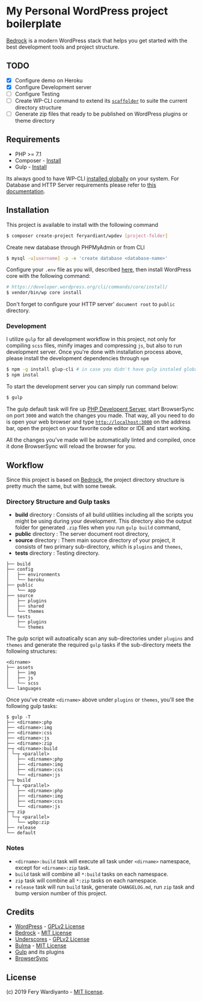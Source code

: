 # My Personal WordPress project boilerplate

[Bedrock](https://roots.io/bedrock/) is a modern WordPress stack that helps you get started with the best development tools and project structure.

## TODO

* [x] Configure demo on Heroku
* [x] Configure Development server
* [ ] Configure Testing
* [ ] Create WP-CLI command to extend its [`scaffolder`](https://developer.wordpress.org/cli/commands/scaffold/) to suite the current directory structure
* [ ] Generate zip files that ready to be published on WordPress plugins or theme directory

## Requirements

* PHP >= 7.1
* Composer - [Install](https://getcomposer.org/doc/00-intro.md#installation-linux-unix-osx)
* Gulp - [Install](https://gulpjs.com/docs/en/getting-started/quick-start#install-the-gulp-command-line-utility)

Its always good to have WP-CLI [installed globally](https://wp-cli.org/#installing) on your system. For Database and HTTP Server requirements please refer to [this documentation](https://wordpress.org/about/requirements).

## Installation

This project is available to install with the following command

```bash
$ composer create-project feryardiant/wpdev [project-folder]
```

Create new database through PHPMyAdmin or from CLI

```bash
$ mysql -u[username] -p -e 'create database <database-name>'
```

Configure your `.env` file as you will, described [here](https://roots.io/bedrock/docs/installing-bedrock), then install WordPress core with the following command:

```bash
# https://developer.wordpress.org/cli/commands/core/install/
$ vendor/bin/wp core install
```

Don't forget to configure your HTTP server' `document root` to `public` directory.

### Development

I utilize `gulp` for all development workflow in this project, not only for compiling `scss` files, minify images and compressing `js`, but also to run development server. Once you're done with installation process above, please install the development dependencies through `npm`

```bash
$ npm -g install glup-cli # in case you didn't have gulp instaled globally on your system
$ npm instal
```

To start the development server you can simply run command below:

```bash
$ gulp
```

The gulp default task will fire up [PHP Developent Server](https://www.php.net/manual/en/features.commandline.webserver.php), start BrowserSync on port `3000` and watch the changes you made. That way, all you need to do is open your web browser and type [`http://localhost:3000`](http://locahost:3000) on the address bar, open the project on your favorite code editor or IDE and start working.

All the changes you've made will be automatically linted and compiled, once it done BrowserSync will reload the browser for you.

## Workflow

Since this project is based on [Bedrock](https://roots.io/bedrock/docs/folder-structure/), the project directory structure is pretty much the same, but with some tweak.

### Directory Structure and Gulp tasks

* **build** directory : Consists of all build utilities including all the scripts you might be using during your development. This directory also the output folder for generated `.zip` files when you run `gulp build` command,
* **public** directory : The server document root directory,
* **source** directory : Them main source directory of your project, it consists of two primary sub-directory, which is `plugins` and `themes`,
* **tests** directory : Testing directory.

```
├── build
├── config
│   ├── environments
│   └── heroku
├── public
│   └── app
├── source
│   ├── plugins
│   ├── shared
│   └── themes
└── tests
    ├── plugins
    └── themes
```

The gulp script will autoatically scan any sub-directories under `plugins` and `themes` and generate the required `gulp` tasks if the sub-directory meets the following structures:

```
<dirname>
├── assets
│   ├── img
│   ├── js
│   └── scss
└── languages
```

Once you've create `<dirname>` above under `plugins` or `themes`, you'll see the following gulp tasks:

```
$ gulp -T
├── <dirname>:php
├── <dirname>:img
├── <dirname>:css
├── <dirname>:js
├── <dirname>:zip
├─┬ <dirname>:build
│ └─┬ <parallel>
│   ├── <dirname>:php
│   ├── <dirname>:img
│   ├── <dirname>:css
│   └── <dirname>:js
├─┬ build
│ └─┬ <parallel>
│   ├── <dirname>:php
│   ├── <dirname>:img
│   ├── <dirname>:css
│   └── <dirname>:js
├─┬ zip
│ └─┬ <parallel>
│   └── wpbp:zip
├── release
└── default
```

### Notes

* `<dirname>:build` task will execute all task under `<dirname>` namespace, except for `<dirname>:zip` task.
* `build` task will combine all `*:build` tasks on each namespace.
* `zip` task will combine all `*:zip` tasks on each namespace.
* `release` task will run `build` task, generate `CHANGELOG.md`, run `zip` task and bump version number of this project.

## Credits

* [WordPress](https://wordpress.org/) - [GPLv2 License](https://wordpress.org/about/license/)
* [Bedrock](https://roots.io/bedrock/) - [MIT License](https://github.com/roots/bedrock/blob/master/LICENSE.md)
* [Underscores](https://underscores.me) - [GPLv2 License](https://github.com/Automattic/_s/blob/master/LICENSE)
* [Bulma](https://bulma.io) - [MIT License](https://github.com/jgthms/bulma/blob/master/LICENSE)
* [Gulp](https://gulpjs.com) and its plugins
* [BrowserSync](https://browsersync.io)

## License

(c) 2019 Fery Wardiyanto - [MIT license](LICENSE).
